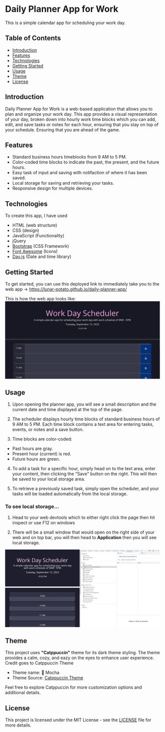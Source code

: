 # Daily Planner App for Work
This is a simple calendar app for scheduling your work day.

## Table of Contents
- [Introduction](#introduction)
- [Features](#features)
- [Technologies](#technologies)
- [Getting Started](#getting-started)
- [Usage](#usage)
- [Theme](#theme)
- [License](#license)

## Introduction
Daily Planner App for Work is a web-based application that allows you to plan and organize your work day. This app provides a visual representation of your day, broken down into hourly work time blocks which you can add, edit, and save tasks or notes for each hour, ensuring that you stay on top of your schedule. Ensuring that you are ahead of the game.

## Features
- Standard business hours timeblocks from 9 AM to 5 PM.
- Color-coded time blocks to indicate the past, the present, and the future hours.
- Easy task of input and saving with notifaction of where it has been saved.
- Local storage for saving and retrieving your tasks.
- Responsive design for multiple devices.

## Technologies
To create this app, I have used 
- HTML (web structure)
- CSS (design)
- JavaScript (Functionality)
- jQuery
- [Bootstrap](https://getbootstrap.com/) (CSS Framework)
- [Font Awesome](https://fontawesome.com/) (Icons)
- [Day.js](https://day.js.org/) (Date and time library)

## Getting Started
To get started, you can use this deployed link to immediately take you to the web app -> https://lunar-potato.github.io/daily-planner-app/


This is how the web app looks like:
![Screenshot of web app](image.png)

## Usage
1. Upon opening the planner app, you will see a small description and the current date and time displayed at the top of the page.

2. The scheduler displays hourly time blocks of standard business hours of 9 AM to 5 PM. Each time block contains a text area for entering tasks, events, or notes and a save button.

3. Time blocks are color-coded:
- Past hours are gray.
- Present hour (current) is red.
- Future hours are green.

4. To add a task for a specific hour, simply head on to the text area, enter your content, then clicking the "Save" button on the right. This will then be saved to your local storage area.

5. To retrieve a previously saved task, simply open the scheduler, and your tasks will be loaded automatically from the local storage.

### To see local storage...
1. Head to your web devtools which to either right click the page then hit inspect or use F12 on windows

2. There will be a small window that would open on the right side of your web and on top bar, you will then head to **Application** then you will see local storage.

![Screenshot of devtools application](image-2.png)

## Theme

This project uses **"Catppuccin"** theme for its dark theme styling. The theme provides a calm, cozy, and eazy on the eyes to enhance user experience. Credit goes to Catppuccin Theme

- Theme name: 🌿 Mocha
- Theme Source: [Catppuccin Theme](https://github.com/catppuccin)

Feel free to explore Catppuccin for more customization options and additional details.

## License 
This project is licensed under the MIT License - see the [LICENSE](https://github.com/lunar-potato/daily-planner-app/blob/main/LICENSE) file for more details.
